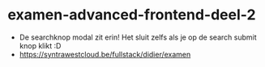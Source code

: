 ﻿# examen-advanced-frontend-deel-2

 - De searchknop modal zit erin! Het sluit zelfs als je op de search submit knop klikt :D 
- https://syntrawestcloud.be/fullstack/didier/examen
